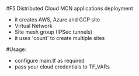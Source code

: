 #F5 Distributed Cloud MCN applications deployment
- it creates AWS, Azure and GCP site
- Virtual Network
- Site mesh group (IPSec tunnels)
- it uses 'count' to create multiple sites

#Usage:
- configure main.tf as required
- pass your cloud credentials to TF_VARs
